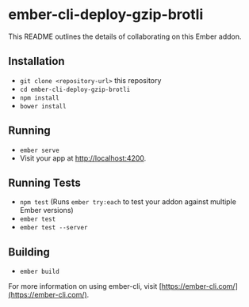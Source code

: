 # ember-cli-deploy-gzip-brotli

This README outlines the details of collaborating on this Ember addon.

## Installation

* `git clone <repository-url>` this repository
* `cd ember-cli-deploy-gzip-brotli`
* `npm install`
* `bower install`

## Running

* `ember serve`
* Visit your app at [http://localhost:4200](http://localhost:4200).

## Running Tests

* `npm test` (Runs `ember try:each` to test your addon against multiple Ember versions)
* `ember test`
* `ember test --server`

## Building

* `ember build`

For more information on using ember-cli, visit [https://ember-cli.com/](https://ember-cli.com/).
